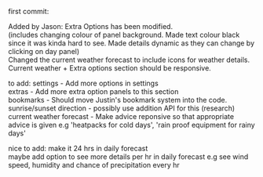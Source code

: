 first commit: 

Added by Jason:
Extra Options has been modified. <br />
(includes changing colour of panel background. Made text colour black since it was kinda hard to see. Made details dynamic as they can change by clicking on day panel) <br />
Changed the current weather forecast to include icons for weather details. <br />
Current weather + Extra options section should be responsive. <br />

to add:
settings - Add more options in settings <br />
extras - Add more extra option panels to this section <br />
bookmarks - Should move Justin's bookmark system into the code. <br />
sunrise/sunset direction - possibly use addition API for this (research) <br />
current weather forecast - Make advice reponsive so that appropriate advice is given e.g 'heatpacks for cold days', 'rain proof equipment for rainy days' <br />

nice to add: 
make it 24 hrs in daily forecast <br />
maybe add option to see more details per hr in daily forecast e.g see wind speed, humidity and chance of precipitation every hr <br />
